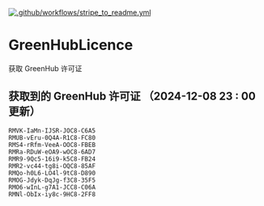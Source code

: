 [![.github/workflows/stripe_to_readme.yml](https://github.com/zjx-kimi/GreenHubLicence/actions/workflows/stripe_to_readme.yml/badge.svg)](https://github.com/zjx-kimi/GreenHubLicence/actions/workflows/stripe_to_readme.yml)
# GreenHubLicence
获取 GreenHub 许可证
## 获取到的 GreenHub 许可证 （2024-12-08 23 : 00 更新）
```
RMVK-IaMn-IJSR-JOC8-C6A5
RMUB-vEru-0Q4A-R1C8-FC80
RMS4-rRfm-VeeA-OOC8-FBEB
RMRa-RDuW-eOA9-wOC8-6AD7
RMR9-9Qc5-16i9-k5C8-FB24
RMR2-vc44-tg8i-OQC8-85AF
RMQo-h0L6-LO4l-9tC8-D890
RMOG-Jdyk-DqJg-f3C8-35F5
RMO6-wInL-g7A1-JCC8-C06A
RMNl-ObIx-iy8c-9HC8-2FF8
```
